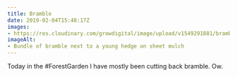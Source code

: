 ```yaml
---
title: Bramble
date: 2019-02-04T15:48:17Z
images: 
- https://res.cloudinary.com/growdigital/image/upload/v1549291881/bramble-A421722E.jpg
imageAlt: 
- Bundle of bramble next to a young hedge on sheet mulch
---
```


Today in the #ForestGarden I have mostly been cutting back bramble. Ow.
